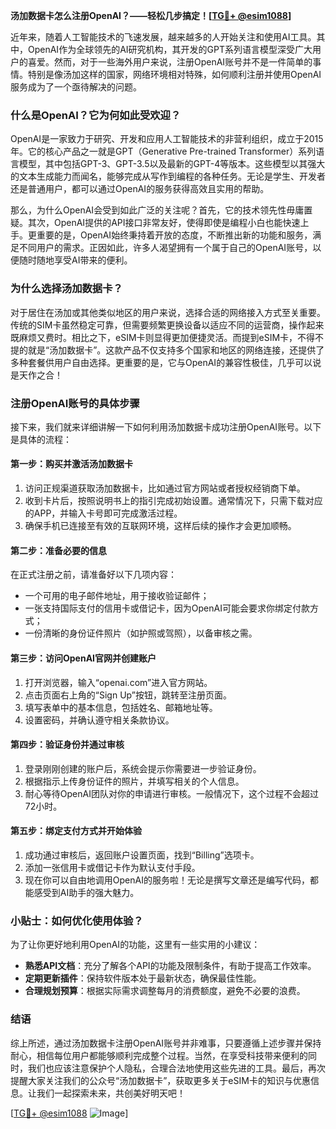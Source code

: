 **汤加数据卡怎么注册OpenAI？——轻松几步搞定！[[TG💪+ @esim1088](https://t.me/s/esim1088)]**

近年来，随着人工智能技术的飞速发展，越来越多的人开始关注和使用AI工具。其中，OpenAI作为全球领先的AI研究机构，其开发的GPT系列语言模型深受广大用户的喜爱。然而，对于一些海外用户来说，注册OpenAI账号并不是一件简单的事情。特别是像汤加这样的国家，网络环境相对特殊，如何顺利注册并使用OpenAI服务成为了一个亟待解决的问题。

### **什么是OpenAI？它为何如此受欢迎？**

OpenAI是一家致力于研究、开发和应用人工智能技术的非营利组织，成立于2015年。它的核心产品之一就是GPT（Generative Pre-trained Transformer）系列语言模型，其中包括GPT-3、GPT-3.5以及最新的GPT-4等版本。这些模型以其强大的文本生成能力而闻名，能够完成从写作到编程的各种任务。无论是学生、开发者还是普通用户，都可以通过OpenAI的服务获得高效且实用的帮助。

那么，为什么OpenAI会受到如此广泛的关注呢？首先，它的技术领先性毋庸置疑。其次，OpenAI提供的API接口非常友好，使得即使是编程小白也能快速上手。更重要的是，OpenAI始终秉持着开放的态度，不断推出新的功能和服务，满足不同用户的需求。正因如此，许多人渴望拥有一个属于自己的OpenAI账号，以便随时随地享受AI带来的便利。

### **为什么选择汤加数据卡？**

对于居住在汤加或其他类似地区的用户来说，选择合适的网络接入方式至关重要。传统的SIM卡虽然稳定可靠，但需要频繁更换设备以适应不同的运营商，操作起来既麻烦又费时。相比之下，eSIM卡则显得更加便捷灵活。而提到eSIM卡，不得不提的就是“汤加数据卡”。这款产品不仅支持多个国家和地区的网络连接，还提供了多种套餐供用户自由选择。更重要的是，它与OpenAI的兼容性极佳，几乎可以说是天作之合！

### **注册OpenAI账号的具体步骤**

接下来，我们就来详细讲解一下如何利用汤加数据卡成功注册OpenAI账号。以下是具体的流程：

#### **第一步：购买并激活汤加数据卡**
1. 访问正规渠道获取汤加数据卡，比如通过官方网站或者授权经销商下单。
2. 收到卡片后，按照说明书上的指引完成初始设置。通常情况下，只需下载对应的APP，并输入卡号即可完成激活过程。
3. 确保手机已连接至有效的互联网环境，这样后续的操作才会更加顺畅。

#### **第二步：准备必要的信息**
在正式注册之前，请准备好以下几项内容：
- 一个可用的电子邮件地址，用于接收验证邮件；
- 一张支持国际支付的信用卡或借记卡，因为OpenAI可能会要求你绑定付款方式；
- 一份清晰的身份证件照片（如护照或驾照），以备审核之需。

#### **第三步：访问OpenAI官网并创建账户**
1. 打开浏览器，输入“openai.com”进入官方网站。
2. 点击页面右上角的“Sign Up”按钮，跳转至注册页面。
3. 填写表单中的基本信息，包括姓名、邮箱地址等。
4. 设置密码，并确认遵守相关条款协议。

#### **第四步：验证身份并通过审核**
1. 登录刚刚创建的账户后，系统会提示你需要进一步验证身份。
2. 根据指示上传身份证件的照片，并填写相关的个人信息。
3. 耐心等待OpenAI团队对你的申请进行审核。一般情况下，这个过程不会超过72小时。

#### **第五步：绑定支付方式并开始体验**
1. 成功通过审核后，返回账户设置页面，找到“Billing”选项卡。
2. 添加一张信用卡或借记卡作为默认支付手段。
3. 现在你可以自由地调用OpenAI的服务啦！无论是撰写文章还是编写代码，都能感受到AI助手的强大魅力。

### **小贴士：如何优化使用体验？**

为了让你更好地利用OpenAI的功能，这里有一些实用的小建议：
- **熟悉API文档**：充分了解各个API的功能及限制条件，有助于提高工作效率。
- **定期更新插件**：保持软件版本处于最新状态，确保最佳性能。
- **合理规划预算**：根据实际需求调整每月的消费额度，避免不必要的浪费。

### **结语**

综上所述，通过汤加数据卡注册OpenAI账号并非难事，只要遵循上述步骤并保持耐心，相信每位用户都能够顺利完成整个过程。当然，在享受科技带来便利的同时，我们也应该注意保护个人隐私，合理合法地使用这些先进的工具。最后，再次提醒大家关注我们的公众号“汤加数据卡”，获取更多关于eSIM卡的知识与优惠信息。让我们一起探索未来，共创美好明天吧！

[[TG💪+ @esim1088](https://t.me/s/esim1088) ![Image](https://i.postimg.cc/4NQfJmqS/Snipaste-2025-05-13-00-14-12.png)]